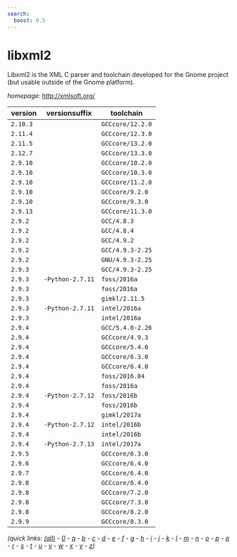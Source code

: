 ```yaml
---
search:
  boost: 0.5
---
```

# libxml2

Libxml2 is the XML C parser and toolchain developed for the Gnome project  (but usable outside of the Gnome platform).

*homepage*: <http://xmlsoft.org/>

version | versionsuffix | toolchain
--------|---------------|----------
``2.10.3`` |  | ``GCCcore/12.2.0``
``2.11.4`` |  | ``GCCcore/12.3.0``
``2.11.5`` |  | ``GCCcore/13.2.0``
``2.12.7`` |  | ``GCCcore/13.3.0``
``2.9.10`` |  | ``GCCcore/10.2.0``
``2.9.10`` |  | ``GCCcore/10.3.0``
``2.9.10`` |  | ``GCCcore/11.2.0``
``2.9.10`` |  | ``GCCcore/9.2.0``
``2.9.10`` |  | ``GCCcore/9.3.0``
``2.9.13`` |  | ``GCCcore/11.3.0``
``2.9.2`` |  | ``GCC/4.8.3``
``2.9.2`` |  | ``GCC/4.8.4``
``2.9.2`` |  | ``GCC/4.9.2``
``2.9.2`` |  | ``GCC/4.9.3-2.25``
``2.9.2`` |  | ``GNU/4.9.3-2.25``
``2.9.3`` |  | ``GCC/4.9.3-2.25``
``2.9.3`` | ``-Python-2.7.11`` | ``foss/2016a``
``2.9.3`` |  | ``foss/2016a``
``2.9.3`` |  | ``gimkl/2.11.5``
``2.9.3`` | ``-Python-2.7.11`` | ``intel/2016a``
``2.9.3`` |  | ``intel/2016a``
``2.9.4`` |  | ``GCC/5.4.0-2.26``
``2.9.4`` |  | ``GCCcore/4.9.3``
``2.9.4`` |  | ``GCCcore/5.4.0``
``2.9.4`` |  | ``GCCcore/6.3.0``
``2.9.4`` |  | ``GCCcore/6.4.0``
``2.9.4`` |  | ``foss/2016.04``
``2.9.4`` |  | ``foss/2016a``
``2.9.4`` | ``-Python-2.7.12`` | ``foss/2016b``
``2.9.4`` |  | ``foss/2016b``
``2.9.4`` |  | ``gimkl/2017a``
``2.9.4`` | ``-Python-2.7.12`` | ``intel/2016b``
``2.9.4`` |  | ``intel/2016b``
``2.9.4`` | ``-Python-2.7.13`` | ``intel/2017a``
``2.9.5`` |  | ``GCCcore/6.3.0``
``2.9.6`` |  | ``GCCcore/6.4.0``
``2.9.7`` |  | ``GCCcore/6.4.0``
``2.9.8`` |  | ``GCCcore/6.4.0``
``2.9.8`` |  | ``GCCcore/7.2.0``
``2.9.8`` |  | ``GCCcore/7.3.0``
``2.9.8`` |  | ``GCCcore/8.2.0``
``2.9.9`` |  | ``GCCcore/8.3.0``


*(quick links: [(all)](../index.md) - [0](../0/index.md) - [a](../a/index.md) - [b](../b/index.md) - [c](../c/index.md) - [d](../d/index.md) - [e](../e/index.md) - [f](../f/index.md) - [g](../g/index.md) - [h](../h/index.md) - [i](../i/index.md) - [j](../j/index.md) - [k](../k/index.md) - [l](../l/index.md) - [m](../m/index.md) - [n](../n/index.md) - [o](../o/index.md) - [p](../p/index.md) - [q](../q/index.md) - [r](../r/index.md) - [s](../s/index.md) - [t](../t/index.md) - [u](../u/index.md) - [v](../v/index.md) - [w](../w/index.md) - [x](../x/index.md) - [y](../y/index.md) - [z](../z/index.md))*

